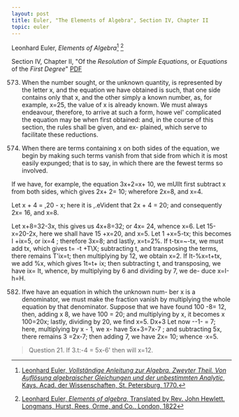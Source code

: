 ```yaml
---
layout: post
title: Euler, "The Elements of Algebra", Section IV, Chapter II
topic: euler
---
```


Leonhard Euler, *Elements of Algebra*[^1] [^2]

[^1]: [Leonhard Euler, *Vollständige Anleitung zur Algebra. Zweyter Theil. Von Auflösung algebraischer Gleichungen und der unbestimmten Analytic*, Kays. Acad. der Wissenschaften, St. Petersburg, 1770.](http://www.nbn-resolving.org/urn/resolver.pl?urn=urn:nbn:de:kobv:b4-200905197591)

[^2]: [Leonhard Euler, *Elements of algebra*, Translated by Rev. John Hewlett. Longmans, Hurst, Rees, Orme, and Co.,  London, 1822](https://archive.org/details/elementsofalgebr00euleuoft/)

Section IV, Chapter II, "Of the *Resolution* of *Simple Equations*, or *Equations* of the *First Degree*" [PDF](/assets/euler/chapII.pdf)

573. When the number sought, or the unknown quantity,
is represented by the letter x, and the equation we have
obtained is such, that one side contains only that x, and the
other simply a known number, as, for example, x=25, the
value of x is already known. We must always endeavour,
therefore, to arrive at such a form, howe vel' complicated
the equation may be when first obtained: and, in the
course of this section, the rules shall be given, and ex-
plained, which serve to facilitate these reductions.

581. When there are terms containing x on both sides
of the equation, we begin by making such terms vanish
from that side from which it is most easily expunged; that
is to say, in which there are the fewest terms so involved.

If we have, for example, the equation 3x+2=x+ 10,
we mUllt first subtract x from both sides, which gives 2x+
2= 10; wherefore 2x=8, and x=4. 

Let x + 4 = ,20 - x; here it is ,.eVident that 2x + 4 =
20; and consequently 2x= 16, and x=8.

Let x+8=32-3x, this gives us 4x+8=32; or 4x=
24, whence x=6.
Let 15-x=20-2x, here we shall have
15 +x=20, and x=5.
Let 1 +x=5-tx; this becomes I +ix=5, or ix=4 ;
therefore 3x=8; and lastly, x=t=2%.
If t-tx=~-tx,
we must add tx, which gives t=
-t +T\X; subtracting t, and transposing the terms, there
remains T'ix=t; then multiplying by 12, we obtain x=2.
If It-%x=t+tx, we add %x, which gives 1t=t+
ix; then subtracting t, and transposing, we have ix= It,
whence, by multiplying by 6 and dividing by 7, we de-
duce x=I-h=H.

582. Ifwe have an equation in which the unknown num-
ber x is a denominator, we must make the fraction vanish
by multiplying the whole equation by that denominator.
Suppose that we have found 100 -8= 12, then, adding
x
8, we have 100 = 20; and multiplying by x, it becomes
x
100=20x; lastly, dividing by 20, we find x=5.
Dx+3
Let now --1- = 7; here, multiplying by x -
1, we
x-
have 5x+3=7x-7 ; and subtracting 5x, there remains
3 =2x-7; then adding 7, we have 2x= 10; whence
·x=5.

> Question 21. If 3.t:-4 = 5x-6' then will x=12.

